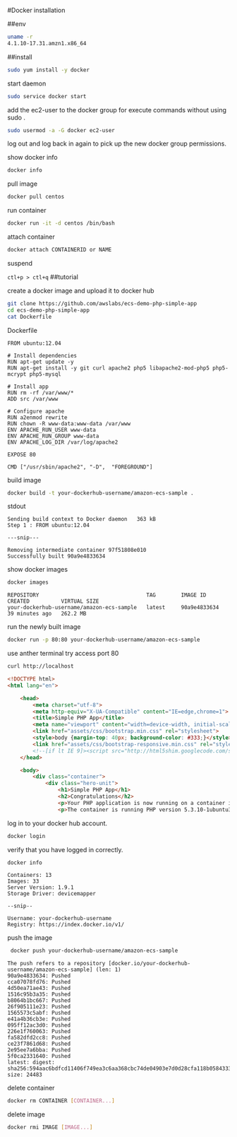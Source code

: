 #Docker installation

##env
```bash
uname -r
4.1.10-17.31.amzn1.x86_64
```

##install
```bash
sudo yum install -y docker
```

start daemon
```bash
sudo service docker start
```
add the ec2-user to the docker group for execute commands without using sudo .
```bash
sudo usermod -a -G docker ec2-user
```
log out and log back in again to pick up the new docker group permissions.


show docker info
```bash
docker info
```

pull image
```bash
docker pull centos
```

run container
```bash
docker run -it -d centos /bin/bash
```
attach container
```bash
docker attach CONTAINERID or NAME
```
suspend  

`ctl+p > ctl+q`
##tutorial

create a docker image and upload it to docker hub

```bash
git clone https://github.com/awslabs/ecs-demo-php-simple-app
cd ecs-demo-php-simple-app
cat Dockerfile
```

Dockerfile
```
FROM ubuntu:12.04

# Install dependencies
RUN apt-get update -y
RUN apt-get install -y git curl apache2 php5 libapache2-mod-php5 php5-mcrypt php5-mysql

# Install app
RUN rm -rf /var/www/*
ADD src /var/www

# Configure apache
RUN a2enmod rewrite
RUN chown -R www-data:www-data /var/www
ENV APACHE_RUN_USER www-data
ENV APACHE_RUN_GROUP www-data
ENV APACHE_LOG_DIR /var/log/apache2

EXPOSE 80

CMD ["/usr/sbin/apache2", "-D",  "FOREGROUND"]
```

build image
```bash
docker build -t your-dockerhub-username/amazon-ecs-sample .
```
stdout
```
Sending build context to Docker daemon   363 kB
Step 1 : FROM ubuntu:12.04

---snip---

Removing intermediate container 97f51808e010
Successfully built 90a9e4833634
```


show docker images
```bash
docker images
```
```
REPOSITORY                                  TAG        IMAGE ID         CREATED          VIRTUAL SIZE
your-dockerhub-username/amazon-ecs-sample   latest     90a9e4833634     39 minutes ago   262.2 MB
```

run the newly built image
```bash
docker run -p 80:80 your-dockerhub-username/amazon-ecs-sample
```

use anther terminal try access port 80
```bash
curl http://localhost
```
```html
<!DOCTYPE html>
<html lang="en">

    <head>
        <meta charset="utf-8">
        <meta http-equiv="X-UA-Compatible" content="IE=edge,chrome=1">
        <title>Simple PHP App</title>
        <meta name="viewport" content="width=device-width, initial-scale=1.0">
        <link href="assets/css/bootstrap.min.css" rel="stylesheet">
        <style>body {margin-top: 40px; background-color: #333;}</style>
        <link href="assets/css/bootstrap-responsive.min.css" rel="stylesheet">
        <!--[if lt IE 9]><script src="http://html5shim.googlecode.com/svn/trunk/html5.js"></script><![endif]-->
    </head>

    <body>
        <div class="container">
            <div class="hero-unit">
                <h1>Simple PHP App</h1>
                <h2>Congratulations</h2>
                <p>Your PHP application is now running on a container in Amazon ECS.</p>
                <p>The container is running PHP version 5.3.10-1ubuntu3.21.</p>
```

log in to your docker hub account.
```bash
docker login
```
verify that you have logged in correctly.
```bash
docker info
```
```
Containers: 13
Images: 33
Server Version: 1.9.1
Storage Driver: devicemapper

--snip--

Username: your-dockerhub-username
Registry: https://index.docker.io/v1/
```

push the image
```bash
 docker push your-dockerhub-username/amazon-ecs-sample
 ```
 
 ```
 The push refers to a repository [docker.io/your-dockerhub-username/amazon-ecs-sample] (len: 1)
90a9e4833634: Pushed
cca07078fd76: Pushed
4d50ea71ae43: Pushed
1516c95b3a35: Pushed
b8064b1bc667: Pushed
26f905111e23: Pushed
1565573c5abf: Pushed
e41a4b36cb3e: Pushed
095ff12ac3d0: Pushed
226e1f760063: Pushed
fa582dfd2cc8: Pushed
ce23f7861d68: Pushed
2e95ee7a6bba: Pushed
5f0ca2331640: Pushed
latest: digest: sha256:594aac6bdfcd11406f749ea3c6aa368cbc74de04903e7d0d28cfa118b0584333 size: 24483
```

delete container

```bash
docker rm CONTAINER [CONTAINER...]
```

delete image
```bash
docker rmi IMAGE [IMAGE...]
```
